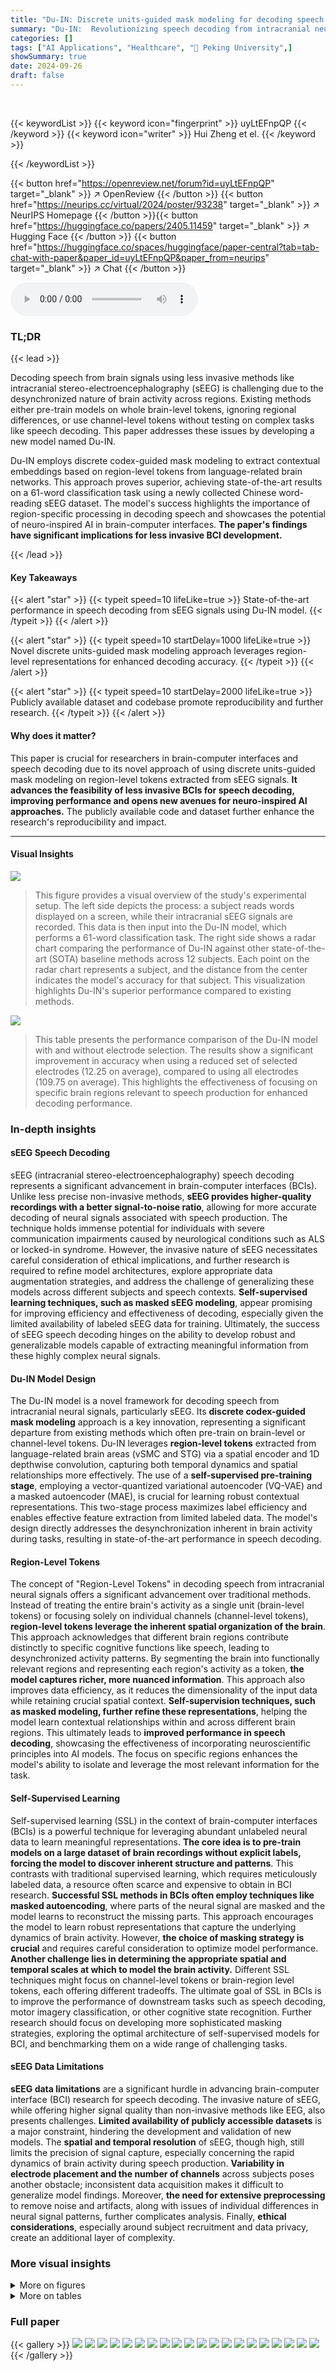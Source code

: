 ```yaml
---
title: "Du-IN: Discrete units-guided mask modeling for decoding speech from Intracranial Neural signals"
summary: "Du-IN:  Revolutionizing speech decoding from intracranial neural signals with discrete units-guided mask modeling, achieving state-of-the-art performance on a challenging Chinese word-reading sEEG dat..."
categories: []
tags: ["AI Applications", "Healthcare", "🏢 Peking University",]
showSummary: true
date: 2024-09-26
draft: false
---
```


<br>

{{< keywordList >}}
{{< keyword icon="fingerprint" >}} uyLtEFnpQP {{< /keyword >}}
{{< keyword icon="writer" >}} Hui Zheng et el. {{< /keyword >}}
 
{{< /keywordList >}}

{{< button href="https://openreview.net/forum?id=uyLtEFnpQP" target="_blank" >}}
↗ OpenReview
{{< /button >}}
{{< button href="https://neurips.cc/virtual/2024/poster/93238" target="_blank" >}}
↗ NeurIPS Homepage
{{< /button >}}{{< button href="https://huggingface.co/papers/2405.11459" target="_blank" >}}
↗ Hugging Face
{{< /button >}}
{{< button href="https://huggingface.co/spaces/huggingface/paper-central?tab=tab-chat-with-paper&paper_id=uyLtEFnpQP&paper_from=neurips" target="_blank" >}}
↗ Chat
{{< /button >}}



<audio controls>
    <source src="https://ai-paper-reviewer.com/uyLtEFnpQP/podcast.wav" type="audio/wav">
    Your browser does not support the audio element.
</audio>


### TL;DR


{{< lead >}}

Decoding speech from brain signals using less invasive methods like intracranial stereo-electroencephalography (sEEG) is challenging due to the desynchronized nature of brain activity across regions. Existing methods either pre-train models on whole brain-level tokens, ignoring regional differences, or use channel-level tokens without testing on complex tasks like speech decoding. This paper addresses these issues by developing a new model named Du-IN. 



Du-IN employs discrete codex-guided mask modeling to extract contextual embeddings based on region-level tokens from language-related brain networks. This approach proves superior, achieving state-of-the-art results on a 61-word classification task using a newly collected Chinese word-reading sEEG dataset.  The model's success highlights the importance of region-specific processing in decoding speech and showcases the potential of neuro-inspired AI in brain-computer interfaces.  **The paper's findings have significant implications for less invasive BCI development.**

{{< /lead >}}


#### Key Takeaways

{{< alert "star" >}}
{{< typeit speed=10 lifeLike=true >}} State-of-the-art performance in speech decoding from sEEG signals using Du-IN model. {{< /typeit >}}
{{< /alert >}}

{{< alert "star" >}}
{{< typeit speed=10 startDelay=1000 lifeLike=true >}} Novel discrete units-guided mask modeling approach leverages region-level representations for enhanced decoding accuracy. {{< /typeit >}}
{{< /alert >}}

{{< alert "star" >}}
{{< typeit speed=10 startDelay=2000 lifeLike=true >}} Publicly available dataset and codebase promote reproducibility and further research. {{< /typeit >}}
{{< /alert >}}

#### Why does it matter?
This paper is crucial for researchers in brain-computer interfaces and speech decoding due to its novel approach of using discrete units-guided mask modeling on region-level tokens extracted from sEEG signals.  **It advances the feasibility of less invasive BCIs for speech decoding, improving performance and opens new avenues for neuro-inspired AI approaches.** The publicly available code and dataset further enhance the research's reproducibility and impact.

------
#### Visual Insights



![](https://ai-paper-reviewer.com/uyLtEFnpQP/figures_0_1.jpg)

> This figure provides a visual overview of the study's experimental setup.  The left side depicts the process: a subject reads words displayed on a screen, while their intracranial sEEG signals are recorded. This data is then input into the Du-IN model, which performs a 61-word classification task. The right side shows a radar chart comparing the performance of Du-IN against other state-of-the-art (SOTA) baseline methods across 12 subjects.  Each point on the radar chart represents a subject, and the distance from the center indicates the model's accuracy for that subject.  This visualization highlights Du-IN's superior performance compared to existing methods.





![](https://ai-paper-reviewer.com/uyLtEFnpQP/tables_6_1.jpg)

> This table presents the performance comparison of the Du-IN model with and without electrode selection. The results show a significant improvement in accuracy when using a reduced set of selected electrodes (12.25 on average), compared to using all electrodes (109.75 on average).  This highlights the effectiveness of focusing on specific brain regions relevant to speech production for enhanced decoding performance.





### In-depth insights


#### sEEG Speech Decoding
sEEG (intracranial stereo-electroencephalography) speech decoding represents a significant advancement in brain-computer interfaces (BCIs).  Unlike less precise non-invasive methods, **sEEG provides higher-quality recordings with a better signal-to-noise ratio**, allowing for more accurate decoding of neural signals associated with speech production.  The technique holds immense potential for individuals with severe communication impairments caused by neurological conditions such as ALS or locked-in syndrome.  However, the invasive nature of sEEG necessitates careful consideration of ethical implications, and further research is required to refine model architectures, explore appropriate data augmentation strategies, and address the challenge of generalizing these models across different subjects and speech contexts.  **Self-supervised learning techniques, such as masked sEEG modeling**, appear promising for improving efficiency and effectiveness of decoding, especially given the limited availability of labeled sEEG data for training.  Ultimately, the success of sEEG speech decoding hinges on the ability to develop robust and generalizable models capable of extracting meaningful information from these highly complex neural signals.

#### Du-IN Model Design
The Du-IN model is a novel framework for decoding speech from intracranial neural signals, particularly sEEG.  Its **discrete codex-guided mask modeling** approach is a key innovation, representing a significant departure from existing methods which often pre-train on brain-level or channel-level tokens.  Du-IN leverages **region-level tokens** extracted from language-related brain areas (vSMC and STG) via a spatial encoder and 1D depthwise convolution, capturing both temporal dynamics and spatial relationships more effectively.  The use of a **self-supervised pre-training stage**, employing a vector-quantized variational autoencoder (VQ-VAE) and a masked autoencoder (MAE), is crucial for learning robust contextual representations. This two-stage process maximizes label efficiency and enables effective feature extraction from limited labeled data.  The model's design directly addresses the desynchronization inherent in brain activity during tasks, resulting in state-of-the-art performance in speech decoding.

#### Region-Level Tokens
The concept of "Region-Level Tokens" in decoding speech from intracranial neural signals offers a significant advancement over traditional methods.  Instead of treating the entire brain's activity as a single unit (brain-level tokens) or focusing solely on individual channels (channel-level tokens), **region-level tokens leverage the inherent spatial organization of the brain**.  This approach acknowledges that different brain regions contribute distinctly to specific cognitive functions like speech, leading to desynchronized activity patterns.  By segmenting the brain into functionally relevant regions and representing each region's activity as a token, **the model captures richer, more nuanced information**. This approach also improves data efficiency, as it reduces the dimensionality of the input data while retaining crucial spatial context.  **Self-supervision techniques, such as masked modeling, further refine these representations**, helping the model learn contextual relationships within and across different brain regions. This ultimately leads to **improved performance in speech decoding**, showcasing the effectiveness of incorporating neuroscientific principles into AI models. The focus on specific regions enhances the model's ability to isolate and leverage the most relevant information for the task.

#### Self-Supervised Learning
Self-supervised learning (SSL) in the context of brain-computer interfaces (BCIs) is a powerful technique for leveraging abundant unlabeled neural data to learn meaningful representations.  **The core idea is to pre-train models on a large dataset of brain recordings without explicit labels, forcing the model to discover inherent structure and patterns**. This contrasts with traditional supervised learning, which requires meticulously labeled data, a resource often scarce and expensive to obtain in BCI research.  **Successful SSL methods in BCIs often employ techniques like masked autoencoding**, where parts of the neural signal are masked and the model learns to reconstruct the missing parts.  This approach encourages the model to learn robust representations that capture the underlying dynamics of brain activity.  However, **the choice of masking strategy is crucial** and requires careful consideration to optimize model performance. **Another challenge lies in determining the appropriate spatial and temporal scales at which to model the brain activity.**  Different SSL techniques might focus on channel-level tokens or brain-region level tokens, each offering different tradeoffs.  The ultimate goal of SSL in BCIs is to improve the performance of downstream tasks such as speech decoding, motor imagery classification, or other cognitive state recognition.  Further research should focus on developing more sophisticated masking strategies, exploring the optimal architecture of self-supervised models for BCI, and benchmarking them on a wide range of challenging tasks.

#### sEEG Data Limitations
**sEEG data limitations** are a significant hurdle in advancing brain-computer interface (BCI) research for speech decoding.  The invasive nature of sEEG, while offering higher signal quality than non-invasive methods like EEG, also presents challenges.  **Limited availability of publicly accessible datasets** is a major constraint, hindering the development and validation of new models.  The **spatial and temporal resolution** of sEEG, though high, still limits the precision of signal capture, especially concerning the rapid dynamics of brain activity during speech production.  **Variability in electrode placement and the number of channels** across subjects poses another obstacle; inconsistent data acquisition makes it difficult to generalize model findings. Moreover,  **the need for extensive preprocessing** to remove noise and artifacts, along with issues of individual differences in neural signal patterns, further complicates analysis.  Finally, **ethical considerations**, especially around subject recruitment and data privacy, create an additional layer of complexity.


### More visual insights

<details>
<summary>More on figures
</summary>


![](https://ai-paper-reviewer.com/uyLtEFnpQP/figures_3_1.jpg)

> The figure shows the architecture of the Du-IN Encoder, a core component of the Du-IN model for decoding speech from intracranial neural signals.  The encoder takes raw sEEG signals as input and processes them through a spatial encoder (fusing channels within brain regions), temporal embedding (adding positional information), and a transformer encoder (capturing temporal relationships). The output is a sequence of contextual embeddings used for downstream tasks.  The figure highlights the stages of patch segmentation, spatial encoding (using linear projection and convolution layers), temporal embedding, and the multi-layered transformer encoder.


![](https://ai-paper-reviewer.com/uyLtEFnpQP/figures_4_1.jpg)

> This figure shows the architecture of the Du-IN VQ-VAE and Du-IN MAE models used for pre-training the Du-IN model. The Du-IN VQ-VAE model is used to discretize sEEG signals into discrete neural tokens by reconstructing the original sEEG signals. The Du-IN MAE model is used to predict masked tokens from visible patches, which helps the model learn contextual representations. Both models utilize the Du-IN encoder, which extracts contextual embeddings based on region-level tokens through discrete codex-guided mask modeling.


![](https://ai-paper-reviewer.com/uyLtEFnpQP/figures_7_1.jpg)

> This figure shows the results of an analysis performed to determine the contribution of each channel to the overall decoding performance.  Panel (a) is a brain map visualizing the contribution scores of different channels, with hotter colors indicating higher contribution. Panel (b) shows a graph plotting the decoding accuracy against the number of channels used, demonstrating the impact of channel selection on model performance.  This analysis highlights that only a subset of channels, primarily located in specific brain regions relevant to speech production, are crucial for high decoding accuracy.  The findings underscore the localized nature of brain activity related to speech.


![](https://ai-paper-reviewer.com/uyLtEFnpQP/figures_9_1.jpg)

> This figure provides a visual overview of the experimental setup used for decoding speech from intracranial neural signals recorded via stereo-electroencephalography (sEEG).  The left side shows the overall process, from sEEG recordings to the 61-word classification task.  The right side presents a comparison of the Du-IN model's performance against several state-of-the-art (SOTA) baseline methods on the same classification task.  The radar chart visually represents the relative performance of each model across different subjects.


![](https://ai-paper-reviewer.com/uyLtEFnpQP/figures_15_1.jpg)

> This figure shows a schematic of the sEEG decoding setup used in the study.  It compares the performance of the proposed Du-IN model against several state-of-the-art (SOTA) baselines on a 61-word classification task using intracranial neural signals.  The visual representation highlights the superior performance of Du-IN compared to other methods. The figure includes a visualization of the sEEG data, the Du-IN model, and the performance of various models, showing probability scores for different words.


![](https://ai-paper-reviewer.com/uyLtEFnpQP/figures_24_1.jpg)

> This figure visualizes the vector-quantized sEEG regression process. Panel (a) shows the reconstruction loss curve during the training of the Du-IN VQ-VAE model.  It demonstrates a decrease in loss over epochs, indicating successful learning. Panel (b) compares original and reconstructed sEEG signals, showing that the model can effectively reconstruct the signals while capturing major trends, even though fine details might be missing.


![](https://ai-paper-reviewer.com/uyLtEFnpQP/figures_24_2.jpg)

> This figure provides a visual summary of the study's experimental setup and results. The left panel shows a diagram of the intracranial stereo-electroencephalography (sEEG) recordings setup, used for decoding speech from brain signals. The right panel presents a comparison of the model's performance against state-of-the-art (SOTA) baselines. The figure highlights the superior performance of the proposed Du-IN model in a 61-word classification task.


![](https://ai-paper-reviewer.com/uyLtEFnpQP/figures_29_1.jpg)

> This figure provides a visual overview of the experimental setup for decoding speech from intracranial neural signals using sEEG.  It shows the sEEG recordings being processed by the Du-IN model, and a comparison of its performance against other state-of-the-art (SOTA) baselines on a 61-word classification task. The comparison highlights the Du-IN model's superior performance.  The visual representation includes a schematic of the sEEG recording setup and a polar plot comparing the accuracy of different models for each subject. 


![](https://ai-paper-reviewer.com/uyLtEFnpQP/figures_30_1.jpg)

> This figure provides a visual overview of the study's experimental setup for decoding speech from intracranial neural signals using stereo-electroencephalography (sEEG).  The left side shows a schematic of the sEEG recording setup. The right side displays a comparison of the Du-IN model's performance against several state-of-the-art (SOTA) baseline models on a 61-word classification task. The polar plot visually represents the classification accuracy of different models for each subject, highlighting the superior performance of the Du-IN model.


![](https://ai-paper-reviewer.com/uyLtEFnpQP/figures_30_2.jpg)

> This figure shows a schematic of the sEEG decoding setup used in the study. It also presents a comparison of the proposed Du-IN model's performance against other state-of-the-art (SOTA) baselines on a 61-word classification task using sEEG recordings.  The left side illustrates the process: sEEG recordings are used as input, processed by the Du-IN model, and result in a word classification. The right side is a radar chart comparing the accuracy of the Du-IN model against several baselines across different subjects.  The chart visually demonstrates that Du-IN outperforms the other models.


![](https://ai-paper-reviewer.com/uyLtEFnpQP/figures_30_3.jpg)

> This figure provides a visual overview of the study's experimental setup. The left panel shows the overall sEEG decoding setup, illustrating how sEEG recordings are collected, processed, and used to perform word classification.  The right panel presents a comparison of the proposed Du-IN model's performance against several state-of-the-art (SOTA) baselines on a 61-word classification task.  The radar chart visually represents the performance of each model for each subject, highlighting the superior accuracy of Du-IN across various subjects.


![](https://ai-paper-reviewer.com/uyLtEFnpQP/figures_30_4.jpg)

> This figure shows a schematic of the sEEG decoding setup used in the study.  It depicts sEEG recordings being fed into the Du-IN model for speech decoding. The figure also provides a comparison of the Du-IN model's performance against other state-of-the-art (SOTA) baselines on a 61-word classification task, visually representing the superior performance of the Du-IN model.


![](https://ai-paper-reviewer.com/uyLtEFnpQP/figures_31_1.jpg)

> The figure shows a schematic diagram of the sEEG decoding setup.  The left side depicts the sEEG recordings from the subject during a 61-word classification task, which are then inputted into the Du-IN model for decoding. The right side presents a comparison of the Du-IN model's performance against state-of-the-art (SOTA) baselines using a polar plot. The plot visualizes the accuracy of different models for each subject, demonstrating the superior performance of the Du-IN model.


![](https://ai-paper-reviewer.com/uyLtEFnpQP/figures_31_2.jpg)

> This figure shows the locations of implanted sEEG electrodes for four subjects (subj-01 to subj-04). Red channels represent the top 10 channels selected based on their contribution to speech decoding performance.  The figure uses side views of the brain to show electrode placement, as many subjects had electrodes implanted primarily on one side of the brain to target epilepsy sources.


![](https://ai-paper-reviewer.com/uyLtEFnpQP/figures_31_3.jpg)

> This figure provides a visual overview of the study's setup for decoding speech from intracranial neural signals using stereo-electroencephalography (sEEG). It shows the overall workflow, including sEEG recordings, the Du-IN model, and a comparison of its performance against state-of-the-art (SOTA) baselines on a 61-word classification task. The figure helps to illustrate the model's architecture and its superior performance in decoding speech from sEEG data.


![](https://ai-paper-reviewer.com/uyLtEFnpQP/figures_31_4.jpg)

> This figure shows a comparison of the proposed Du-IN model's performance against other state-of-the-art (SOTA) baselines for decoding speech from intracranial neural signals.  It provides a visual representation of the sEEG decoding setup, illustrating the process of recording signals and classifying words.  The comparison with SOTA baselines highlights the superior performance of the Du-IN model in a 61-word classification task.


</details>




<details>
<summary>More on tables
</summary>


![](https://ai-paper-reviewer.com/uyLtEFnpQP/tables_7_1.jpg)
> This table presents the results of the Du-IN model and several advanced baselines designed for either brain signals or general time series.  It shows the token level used (region or channel), whether the model was pre-trained (PT), whether pre-training was done across multiple subjects (MS), the model size, and the accuracy with standard error. The table allows for comparison of different approaches to sEEG speech decoding, highlighting the superior performance of Du-IN.

![](https://ai-paper-reviewer.com/uyLtEFnpQP/tables_8_1.jpg)
> This table presents the ablation study comparing the performance of the Du-IN (mae) model trained with and without the downstream dataset.  It shows how including the downstream dataset in pre-training improves the accuracy of speech decoding.

![](https://ai-paper-reviewer.com/uyLtEFnpQP/tables_16_1.jpg)
> This table presents the results of the Du-IN model and several advanced baseline models designed for either brain signals or general time series.  It compares the accuracy of different models on a 61-word speech decoding task using intracranial stereo-electroencephalography (sEEG) data.  The models are categorized by their approach to tokenization (region-level or channel-level), pre-training method (if any), and model size. The table highlights the superior performance of the Du-IN model, surpassing all baselines.

![](https://ai-paper-reviewer.com/uyLtEFnpQP/tables_20_1.jpg)
> This table lists the hyperparameters used during the training of the Du-IN VQ-VAE model.  It provides details for each module, including the Du-IN Encoder, Vector Quantizer, and Du-IN Regressor.  Specific hyperparameters are listed, such as the number of layers, hidden sizes, kernel sizes, dropout ratios, learning rates, optimizers, and more.  These values are critical for reproducing the results reported in the paper.

![](https://ai-paper-reviewer.com/uyLtEFnpQP/tables_21_1.jpg)
> This table compares the performance of Du-IN against several state-of-the-art (SOTA) baselines on a 61-word speech decoding task using intracranial neural signals.  It shows the accuracy achieved by each method, along with details like model size, whether the model was pre-trained, and whether it was pre-trained across multiple subjects.  The results highlight Du-IN's superior performance, especially when compared to methods that utilize channel-level tokens instead of region-level tokens.

![](https://ai-paper-reviewer.com/uyLtEFnpQP/tables_22_1.jpg)
> This table lists the hyperparameters used for training the Du-IN CLS model.  It specifies values for various settings related to the Label Prediction Head (including a Flatten layer and a linear projection) and the Optimizer (including batch size, learning rate, scheduler, type, Adam beta parameters, weight decay, total epochs, and warm-up epochs).

![](https://ai-paper-reviewer.com/uyLtEFnpQP/tables_25_1.jpg)
> This table presents the mean squared error (MSE) results of three different settings for reconstructing neural signals using the Du-IN VQ-VAE model.  Setting 1 uses the top 10 channels most relevant to speech decoding. Setting 2 randomly selects 10 channels. Setting 3 uses all channels.  The results demonstrate the impact of selecting region-specific channels for accurate signal reconstruction.

![](https://ai-paper-reviewer.com/uyLtEFnpQP/tables_25_2.jpg)
> This table presents the cross-entropy loss for various speech decoding methods.  It compares the performance of different models, indicating whether they were pre-trained (PT) and whether the pre-training was performed across multiple subjects (MS). The token level (Region or Channel) and model size are also shown.  Lower cross-entropy values indicate better performance.

![](https://ai-paper-reviewer.com/uyLtEFnpQP/tables_26_1.jpg)
> This table presents the subject-wise accuracy of different speech decoding methods.  It shows the performance (accuracy and standard deviation) for each of four subjects (subj-01 to subj-04) across several methods.  The methods include various baseline models and the proposed Du-IN model with different pre-training configurations. The table allows for a comparison of the effectiveness of the different methods on individual subjects, revealing potential variations in performance due to individual biological differences.

![](https://ai-paper-reviewer.com/uyLtEFnpQP/tables_27_1.jpg)
> This table presents the results of various speech decoding methods (TS-TCC, CNN-BiGRU, EEG-Conformer, Neuro-BERT, DeWave, BrainBERT, Brant, LaBraM, LaBraM-PopT, and Du-IN with various configurations) evaluated on subjects 05 through 08.  The results are presented as accuracy with standard deviation, indicating the performance variability of each model across different subjects. PT and MS columns specify whether the model was pre-trained before evaluation and whether it was pre-trained across multiple subjects, respectively.

![](https://ai-paper-reviewer.com/uyLtEFnpQP/tables_27_2.jpg)
> This table presents the results of the Du-IN model and advanced baselines designed for either brain signals or general time series.  It compares the accuracy of various methods for a 61-word speech decoding task using sEEG data.  The table shows model size, whether the model was pre-trained, whether pre-training was done across multiple subjects, the token level used (region or channel), and the accuracy achieved.  The results demonstrate that Du-IN outperforms all baselines.

![](https://ai-paper-reviewer.com/uyLtEFnpQP/tables_28_1.jpg)
> This table presents the ablation study results on the effectiveness of vector-quantized neural signal prediction. It compares three different model settings: the Du-IN (mae) model, Setting 1 (directly predicting output embeddings of the Du-IN Encoder), and Setting 2 (directly reconstructing raw EEG patches without the encoder). The accuracy (with standard error) is reported for each setting, demonstrating the contribution of vector quantization.

![](https://ai-paper-reviewer.com/uyLtEFnpQP/tables_28_2.jpg)
> This table compares the performance of the Du-IN model with other state-of-the-art (SOTA) methods on a 61-word classification task using sEEG data.  It shows the accuracy of each model, indicating the effectiveness of the Du-IN approach.  Various model characteristics are included to help understand performance differences; including whether the model uses region-level or channel-level tokens, whether it is pre-trained, and the model's size in terms of parameters.

![](https://ai-paper-reviewer.com/uyLtEFnpQP/tables_28_3.jpg)
> This table presents the ablation study on the number of pre-training epochs for the Du-IN VQ-VAE model.  The accuracy with standard error is shown for different numbers of epochs (5, 10, 50, 100, and 400). The results demonstrate the impact of the number of epochs on the final model performance after subsequent fine-tuning of the Du-IN MAE model.

![](https://ai-paper-reviewer.com/uyLtEFnpQP/tables_28_4.jpg)
> This table compares the performance of the Du-IN model against several other state-of-the-art (SOTA) baselines on a 61-word speech decoding task using intracranial neural signals.  It shows the accuracy of each model, along with details such as whether the model was pre-trained and whether the training was done across multiple subjects. The table highlights Du-IN's superior performance.

![](https://ai-paper-reviewer.com/uyLtEFnpQP/tables_32_1.jpg)
> This table compares the performance of the Du-IN model against several other state-of-the-art (SOTA) baselines on a 61-word speech decoding task using sEEG data.  It shows the accuracy of each model, along with details about whether they used pre-training (PT), multi-subject pre-training (MS), the type of token-level used (Region or Channel), and the model size.  The results demonstrate that Du-IN significantly outperforms all baselines, highlighting its effectiveness in decoding speech from sEEG signals.

![](https://ai-paper-reviewer.com/uyLtEFnpQP/tables_33_1.jpg)
> This table presents a comparison of the Du-IN model's performance against several other state-of-the-art (SOTA) baselines on a 61-word speech decoding task using sEEG data.  It shows the accuracy and standard error for each model, indicating whether the model was pre-trained before evaluation and across multiple subjects.  The table highlights Du-IN's superior performance compared to other methods, particularly those based on channel-level tokens instead of region-level tokens.

![](https://ai-paper-reviewer.com/uyLtEFnpQP/tables_34_1.jpg)
> This table presents the results of the Du-IN model and advanced baselines designed for either brain signals or general time series.  It shows the token level (region or channel), whether the model was pre-trained, whether it was pre-trained across multiple subjects, model size, and accuracy with standard error for each model. The results demonstrate that the Du-IN model outperforms all baselines.

</details>




### Full paper

{{< gallery >}}
<img src="https://ai-paper-reviewer.com/uyLtEFnpQP/1.png" class="grid-w50 md:grid-w33 xl:grid-w25" />
<img src="https://ai-paper-reviewer.com/uyLtEFnpQP/2.png" class="grid-w50 md:grid-w33 xl:grid-w25" />
<img src="https://ai-paper-reviewer.com/uyLtEFnpQP/3.png" class="grid-w50 md:grid-w33 xl:grid-w25" />
<img src="https://ai-paper-reviewer.com/uyLtEFnpQP/4.png" class="grid-w50 md:grid-w33 xl:grid-w25" />
<img src="https://ai-paper-reviewer.com/uyLtEFnpQP/5.png" class="grid-w50 md:grid-w33 xl:grid-w25" />
<img src="https://ai-paper-reviewer.com/uyLtEFnpQP/6.png" class="grid-w50 md:grid-w33 xl:grid-w25" />
<img src="https://ai-paper-reviewer.com/uyLtEFnpQP/7.png" class="grid-w50 md:grid-w33 xl:grid-w25" />
<img src="https://ai-paper-reviewer.com/uyLtEFnpQP/8.png" class="grid-w50 md:grid-w33 xl:grid-w25" />
<img src="https://ai-paper-reviewer.com/uyLtEFnpQP/9.png" class="grid-w50 md:grid-w33 xl:grid-w25" />
<img src="https://ai-paper-reviewer.com/uyLtEFnpQP/10.png" class="grid-w50 md:grid-w33 xl:grid-w25" />
<img src="https://ai-paper-reviewer.com/uyLtEFnpQP/11.png" class="grid-w50 md:grid-w33 xl:grid-w25" />
<img src="https://ai-paper-reviewer.com/uyLtEFnpQP/12.png" class="grid-w50 md:grid-w33 xl:grid-w25" />
<img src="https://ai-paper-reviewer.com/uyLtEFnpQP/13.png" class="grid-w50 md:grid-w33 xl:grid-w25" />
<img src="https://ai-paper-reviewer.com/uyLtEFnpQP/14.png" class="grid-w50 md:grid-w33 xl:grid-w25" />
<img src="https://ai-paper-reviewer.com/uyLtEFnpQP/15.png" class="grid-w50 md:grid-w33 xl:grid-w25" />
<img src="https://ai-paper-reviewer.com/uyLtEFnpQP/16.png" class="grid-w50 md:grid-w33 xl:grid-w25" />
<img src="https://ai-paper-reviewer.com/uyLtEFnpQP/17.png" class="grid-w50 md:grid-w33 xl:grid-w25" />
<img src="https://ai-paper-reviewer.com/uyLtEFnpQP/18.png" class="grid-w50 md:grid-w33 xl:grid-w25" />
<img src="https://ai-paper-reviewer.com/uyLtEFnpQP/19.png" class="grid-w50 md:grid-w33 xl:grid-w25" />
<img src="https://ai-paper-reviewer.com/uyLtEFnpQP/20.png" class="grid-w50 md:grid-w33 xl:grid-w25" />
{{< /gallery >}}